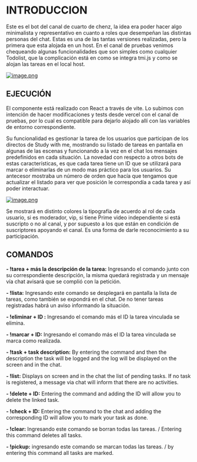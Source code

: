 

# INTRODUCCION
Este es el bot del canal de cuarto de chenz, la idea era poder hacer algo minimalista y representativo en cuanto a roles que desempeñan las distintas personas del chat. Estas es una de las tantas versiones realizadas, pero la primera que esta alojada en un host. En el canal de pruebas venimos chequeando algunas funcionalidades que son simples como cualquier Todolist, que la complicación está en como se integra tmi.js y como se alojan las tareas en el local host.

[![image.png](https://i.postimg.cc/G2jVNbRL/image.png)](https://postimg.cc/Q9HfKGVw)

## EJECUCIÓN
El componente está realizado con React a través de vite. Lo subimos con intención de hacer modificaciones y tests desde vercel con el canal de pruebas, por lo cual es compatible para dejarlo alojado allí con las variables de entorno correspondiente.

Su funcionalidad es gestionar la tarea de los usuarios que participan de los directos de Study with me, mostrando su listado de tareas en pantalla en algunas de las escenas y funcionando a la vez en el chat los mensajes predefinidos en cada situación. La novedad con respecto a otros bots de estas características, es que cada tarea tiene un ID que se utilizará para marcar o eliminarlas de un modo mas práctico para los usuarios.  Su antecesor mostraba un número de orden que hacía que tengamos que actualizar el listado para ver que posición le correspondía a cada tarea y así poder interactuar.

[![image.png](https://i.postimg.cc/RCpJMsT9/image.png)](https://postimg.cc/YjgCRxVy)

Se mostrará en distinto colores la tipografía de acuerdo al rol de cada usuario, si es moderador, vip, si tiene Prime video independiente si está suscripto o no al canal, y por supuesto a los que están en condición de suscriptores apoyando el canal. Es una forma de darle reconocimiento a su participación.

## COMANDOS

**- !tarea + más la descripción de la tarea:** Ingresando el comando junto con su correspondiente descripción, la misma quedará registrada y un mensaje vía chat avisará que se complió con la petición.

**- !lista:** Ingresando este comando se desplegará en pantalla la lista de tareas, como también se expondrá en el chat. De no tener tareas registradas habrá un aviso informando la situación.

**- !eliminar + ID :** Ingresando el comando más el ID la tarea vinculada se elimina.

**- !marcar + ID:** Ingresando el comando más el ID la tarea vinculada se marca como realizada.

**- !task + task description:** By entering the command and then the description the task will be logged and the log will be displayed on the screen and in the chat.

**- !list:** Displays on screen and in the chat the list of pending tasks. If no task is registered, a message via chat will inform that there are no activities.

**- !delete + ID:** Entering the command and adding the ID will allow you to delete the linked task.

**- !check + ID:** Entering the command to the chat and adding the corresponding ID will allow you to mark your task as done.

**- !clear:** Ingresando este comando se borran todas las tareas. / Entering this command deletes all tasks.

**- !pickup:** ingresando este comando se marcan todas las tareas. / by entering this command all tasks are marked.

